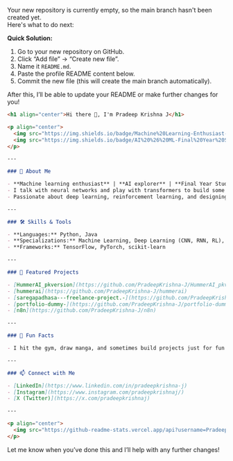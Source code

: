 Your new repository is currently empty, so the main branch hasn't been created yet.  
Here's what to do next:

**Quick Solution:**
1. Go to your new repository on GitHub.
2. Click “Add file” → “Create new file”.
3. Name it `README.md`.
4. Paste the profile README content below.
5. Commit the new file (this will create the main branch automatically).

After this, I’ll be able to update your README or make further changes for you!

````markdown name=README.md
<h1 align="center">Hi there 👋, I'm Pradeep Krishna J</h1>

<p align="center">
  <img src="https://img.shields.io/badge/Machine%20Learning-Enthusiast-brightgreen" />
  <img src="https://img.shields.io/badge/AI%20%26%20ML-Final%20Year%20Student-blue" />
</p>

---

### 🚀 About Me

- **Machine learning enthusiast** | **AI explorer** | **Final Year Student**
- I talk with neural networks and play with transformers to build some crazy ideas.
- Passionate about deep learning, reinforcement learning, and designing intelligent systems.

---

### 🛠️ Skills & Tools

- **Languages:** Python, Java
- **Specializations:** Machine Learning, Deep Learning (CNN, RNN, RL), Design
- **Frameworks:** TensorFlow, PyTorch, scikit-learn

---

### 🌟 Featured Projects

- [HummerAI_pkversion](https://github.com/PradeepKrishna-J/HummerAI_pkversion)
- [hummerai](https://github.com/PradeepKrishna-J/hummerai)
- [saregapadhasa---freelance-project.-](https://github.com/PradeepKrishna-J/saregapadhasa---freelance-project.-)
- [portfolio-dummy-](https://github.com/PradeepKrishna-J/portfolio-dummy-)
- [n8n](https://github.com/PradeepKrishna-J/n8n)

---

### 🤖 Fun Facts

- I hit the gym, draw manga, and sometimes build projects just for fun!

---

### 📫 Connect with Me

- [LinkedIn](https://www.linkedin.com/in/pradeepkrishna-j)
- [Instagram](https://www.instagram.com/pradeepkrishnaj/)
- [X (Twitter)](https://x.com/pradeepkrishnaj)

---

<p align="center">
  <img src="https://github-readme-stats.vercel.app/api?username=PradeepKrishna-J&show_icons=true&theme=radical" alt="Pradeep Krishna J's GitHub Stats" />
</p>
````

Let me know when you’ve done this and I’ll help with any further changes!
